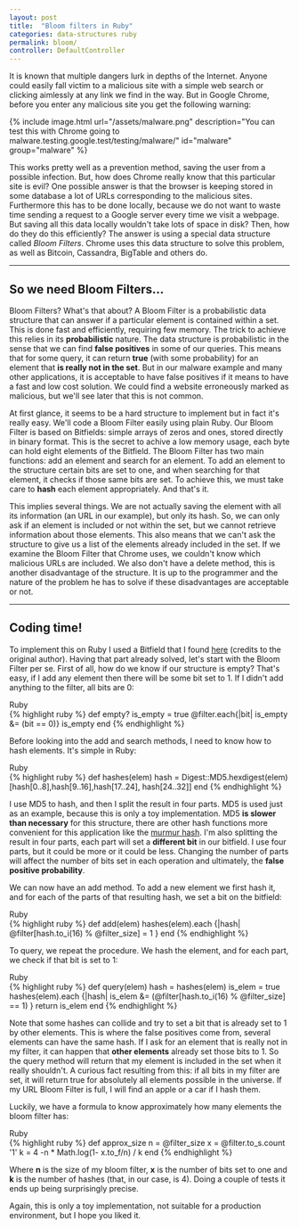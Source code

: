 ```yaml
---
layout: post
title:  "Bloom filters in Ruby"
categories: data-structures ruby
permalink: bloom/
controller: DefaultController
---
```


It is known that multiple dangers lurk in depths of the Internet. Anyone could easily fall victim to a malicious site with a simple web search or clicking aimlessly at any link we find in the way. But in Google Chrome, before you enter any malicious site you get the following warning:


{% include image.html url="/assets/malware.png" description="You can test this with Chrome going to malware.testing.google.test/testing/malware/" id="malware" group="malware" %}



This works pretty well as a prevention method, saving the user from a possible infection. But, how does Chrome really know that this particular site is evil? One possible answer is that the browser is keeping stored in some database a lot of URLs corresponding to the malicious sites. Furthermore this has to be done locally, because we do not want to waste time sending a request to a Google server every time we visit a webpage. But saving all this data locally wouldn't take lots of space in disk? Then, how do they do this efficiently? The answer is using a special data structure called *Bloom Filters*. Chrome uses this data structure to solve this problem, as well as Bitcoin, Cassandra, BigTable and others do.

<hr>

## So we need Bloom Filters...

Bloom Filters? What's that about? A Bloom Filter is a probabilistic data structure that can answer if a particular element is contained within a set. This is done fast and efficiently, requiring few memory. The trick to achieve this relies in its **probabilistic** nature. The data structure is probabilistic in the sense that we can find **false positives** in some of our queries. This means that for some query, it can return **true** (with some probability) for an element that **is really not in the set**. But in our malware example and many other applications, it is acceptable to have false positives if it means to have a fast and low cost solution. We could find a website erroneously marked as malicious, but we'll see later that this is not common.


At first glance, it seems to be a hard structure to implement but in fact it's really easy. We'll code a Bloom Filter easily using plain Ruby. Our Bloom Filter is based on Bitfields: simple arrays of zeros and ones, stored directly in binary format. This is the secret to achive a low memory usage, each byte can hold eight elements of the Bitfield. The Bloom Filter has two main functions: add an element and search for an element. To add an element to the structure certain bits are set to one, and when searching for that element, it checks if those same bits are set. To achieve this, we must take care to **hash** each element appropriately. And that's it.


This implies several things. We are not actually saving the element with all its information (an URL in our example), but only its hash. So, we can only ask if an element is included or not within the set, but we cannot retrieve information about those elements. This also means that we can't ask the structure to give us a list of the elements already included in the set. If we examine the Bloom Filter that Chrome uses, we couldn't know which malicious URLs are included. We also don't have a delete method, this is another disadvantage of the structure. It is up to the programmer and the nature of the problem he has to solve if these disadvantages are acceptable or not.


<hr>

## Coding time!

To implement this on Ruby I used a Bitfield that I found [here][bitfield] (credits to the original author). Having that part already solved, let's start with the Bloom Filter per se. First of all, how do we know if our structure is empty? That's easy, if I add any element then there will be some bit set to 1. If I didn't add anything to the filter, all bits are 0:

<div class="lang-name">Ruby</div>
{% highlight ruby %}
def empty?
  is_empty = true
  @filter.each{|bit| is_empty &= (bit == 0)}
  is_empty
end
{% endhighlight %}





Before looking into the add and search methods, I need to know how to hash elements. It's simple in Ruby:

<div class="lang-name">Ruby</div>
{% highlight ruby %}
def hashes(elem)
  hash = Digest::MD5.hexdigest(elem)
  [hash[0..8],hash[9..16],hash[17..24], hash[24..32]]
end
{% endhighlight %}



I use MD5 to hash, and then I split the result in four parts. MD5 is used just as an example, because this is only a toy implementation. MD5 **is slower than necessary** for this structure, there are other hash functions more convenient for this application like the [murmur hash][murmur]. I'm also splitting the result in four parts, each part will set a **different bit** in our bitfield. I use four parts, but it could be more or it could be less. Changing the number of parts will affect the number of bits set in each operation and ultimately, the **false positive probability**.


We can now have an add method. To add a new element we first hash it, and for each of the parts of that resulting hash, we set a bit on the bitfield:

<div class="lang-name">Ruby</div>
{% highlight ruby %}
def add(elem)
  hashes(elem).each {|hash|
    @filter[hash.to_i(16) % @filter_size] = 1
  }
end
{% endhighlight %}




To query, we repeat the procedure. We hash the element, and for each part, we check if that bit is set to 1:

<div class="lang-name">Ruby</div>
{% highlight ruby %}
def query(elem)
  hash = hashes(elem)
  is_elem = true
  hashes(elem).each {|hash|
    is_elem &= (@filter[hash.to_i(16) % @filter_size] == 1)
  }
  return is_elem
end
{% endhighlight %}


Note that some hashes can collide and try to set a bit that is already set to 1 by other elements. This is where the false positives come from, several elements can have the same hash. If I ask for an element that is really not in my filter, it can happen that **other elements** already set those bits to 1. So the query method will return that my element is included in the set when it really shouldn't. A curious fact resulting from this: if all bits in my filter are set, it will return true for absolutely all elements possible in the universe. If my URL Bloom Filter is full, I will find an apple or a car if I hash them.


Luckily, we have a formula to know approximately how many elements the bloom filter has:

<div class="lang-name">Ruby</div>
{% highlight ruby %}
def approx_size
  n = @filter_size
  x = @filter.to_s.count '1'
  k = 4
  -n * Math.log(1- x.to_f/n) / k
end
{% endhighlight %}


Where **n** is the size of my bloom filter, **x** is the number of bits set to one and **k** is the number of hashes (that, in our case, is 4). Doing a couple of tests it ends up being surprisingly precise.

Again, this is only a toy implementation, not suitable for a production environment, but I hope you liked it.


[bitfield]: https://dzone.com/articles/bitfield-fastish-pure-ruby-bit
[murmur]: https://en.wikipedia.org/wiki/MurmurHash
